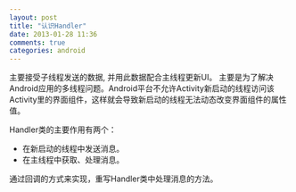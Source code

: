 ```yaml
---
layout: post
title: "认识Handler"
date: 2013-01-28 11:36
comments: true
categories: android
---
```

主要接受子线程发送的数据, 并用此数据配合主线程更新UI。
主要是为了解决Android应用的多线程问题。Android平台不允许Activity新启动的线程访问该Activity里的界面组件，这样就会导致新启动的线程无法动态改变界面组件的属性值。
<!-- more -->
Handler类的主要作用有两个：
<ul>
	<li>在新启动的线程中发送消息。</li>
	<li>在主线程中获取、处理消息。</li>
</ul>
通过回调的方式来实现，重写Handler类中处理消息的方法。
